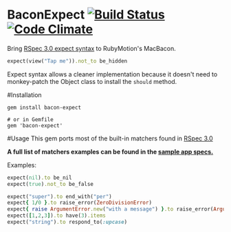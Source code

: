 # BaconExpect [![Build Status](https://travis-ci.org/ijpiantanida/bacon-expect.svg?branch=master)](https://travis-ci.org/ijpiantanida/bacon-expect) [![Code Climate](https://codeclimate.com/github/ijpiantanida/bacon-expect.png)](https://codeclimate.com/github/ijpiantanida/bacon-expect)

Bring [RSpec 3.0 expect syntax](https://www.relishapp.com/rspec/rspec-expectations/v/3-0/docs/built-in-matchers) to RubyMotion's MacBacon.
```ruby
expect(view("Tap me")).not_to be_hidden
```

Expect syntax allows a cleaner implementation because it doesn't need to monkey-patch the Object class to install the `should` method.

#Installation
```
gem install bacon-expect

# or in Gemfile
gem 'bacon-expect'
```

#Usage
This gem ports most of the built-in matchers found in [RSpec 3.0](https://www.relishapp.com/rspec/rspec-expectations/v/3-0/docs/built-in-matchers)

**A full list of matchers examples can be found in the [sample app specs.](spec_app/spec/matchers)**

Examples:
```ruby
expect(nil).to be_nil
expect(true).not_to be_false

expect("super").to end_with("per")
expect{ 1/0 }.to raise_error(ZeroDivisionError)
expect{ raise ArgumentError.new("with a message") }.to raise_error(ArgumentError, /message/)
expect([1,2,3]).to have(3).items
expect("string").to respond_to(:upcase)
```

